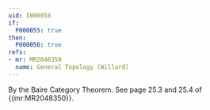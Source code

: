 ```yaml
---
uid: I000058
if:
  P000055: true
then:
  P000056: true
refs:
- mr: MR2048350
  name: General Topology (Willard)
---
```


By the Baire Category Theorem. See page 25.3 and 25.4 of
{{mr:MR2048350}}.
